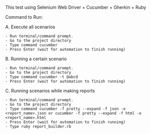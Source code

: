 This test using Selenium Web Driver + Cucumber + Gherkin + Ruby

Command to Run: 

A. Execute all scenarios

    - Run terminal/command prompt.
    - Go to the project directory
    - Type command cucumber
    - Press Enter (wait for automation to finish running)

B. Running a certain scenario

    - Run terminal/command prompt.
    - Go to the project directory
    - Type command cucumber -t @abcd
    - Press Enter (wait for automation to finish running)

C. Running scenarios while making reports

    - Run terminal/command prompt.
    - Go to the project directory
    - Type command cucumber -f pretty --expand -f json -o <report_name>.json or cucumber -f pretty --expand -f html -o <report_name>.html
    - Press Enter (wait for automation to finish running)
    - Type ruby report_builder.rb